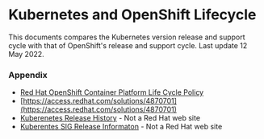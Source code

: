 # Kubernetes and OpenShift Lifecycle

This documents compares the Kubernetes version release and support cycle with that of OpenShift's release and support cycle.  Last update 12 May 2022.

### Appendix
- [Red Hat OpenShift Container Platform Life Cycle Policy](https://access.redhat.com/support/policy/updates/openshift)
- [https://access.redhat.com/solutions/4870701](https://access.redhat.com/solutions/4870701)
- [Kuberenetes Release History](https://kubernetes.io/releases/#release-history) - Not a Red Hat web site
- [Kuberentes SIG Release Informaton](https://github.com/kubernetes/sig-release/tree/master/releases) - Not a Red Hat web site

